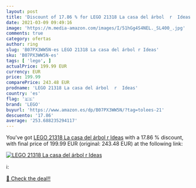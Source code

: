 ```yaml
---
layout: post
title: 'Discount of 17.86 % for LEGO 21318 La casa del árbol  r  Ideas'
date: 2021-03-09 09:49:16
image: 'https://m.media-amazon.com/images/I/51hGg4S4NEL._SL400_.jpg'
comments: true
category: ofertas
author: ring
slug: 'B07PX3WW5N-es LEGO 21318 La casa del árbol r Ideas'
sku: 'B07PX3WW5N-es'
tags: [ 'lego', ]
actualPrice: 199.99 EUR
currency: EUR
price: 199.99
comparePrice: 243.48 EUR
prodname: 'LEGO 21318 La casa del árbol  r  Ideas'
country: 'es'
flag: '🇪🇸'
brand: 'LEGO'
buyurl: 'https://www.amazon.es/dp/B07PX3WW5N/?tag=tolees-21'
descuento: '17.86'
average: '253.688235294117'
---
```


You've got [LEGO 21318 La casa del árbol  r  Ideas](https://www.amazon.es/dp/B07PX3WW5N/?tag=tolees-21) with a  17.86 % discount, with final price of 199.99 EUR (original: 243.48 EUR) at the following link:

[![LEGO 21318 La casa del árbol  r  Ideas](https://m.media-amazon.com/images/I/51hGg4S4NEL._SL400_.jpg)](https://www.amazon.es/dp/B07PX3WW5N/?tag=tolees-21)

ℹ️:


[🛒 Check the deal!!](https://www.amazon.es/dp/B07PX3WW5N/?tag=tolees-21)
